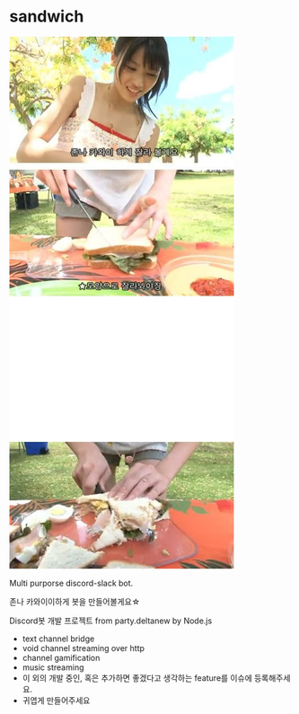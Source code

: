 # sandwich

![origin-of-project-name](./docs/origin-of-project-name.jfif)

Multi purporse discord-slack bot.

존나 카와이이하게 봇을 만들어볼게요☆

Discord봇 개발 프로젝트 from party.deltanew by Node.js

- text channel bridge
- void channel streaming over http
- channel gamification
- music streaming
- 이 외의 개발 중인, 혹은 추가하면 좋겠다고 생각하는 feature를 이슈에 등록해주세요.
- 귀엽게 만들어주세요
